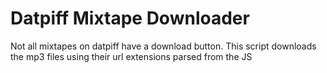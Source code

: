 # Datpiff Mixtape Downloader

Not all mixtapes on datpiff have a download button. This script downloads the mp3 files using their url extensions parsed from the JS
